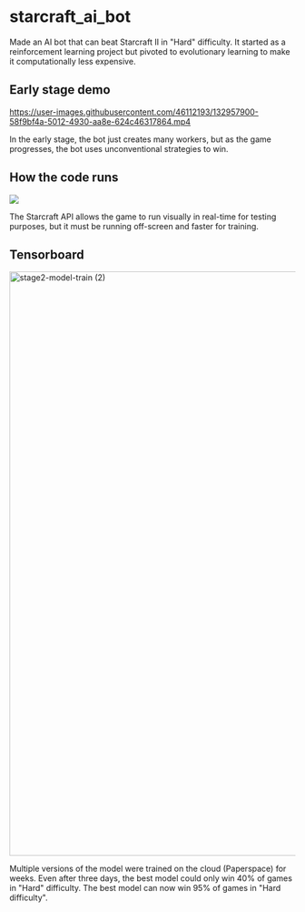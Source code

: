 # starcraft_ai_bot

Made an AI bot that can beat Starcraft II in "Hard" difficulty. It started as a reinforcement learning project but pivoted to evolutionary learning to make it computationally less expensive.

## Early stage demo

https://user-images.githubusercontent.com/46112193/132957900-58f9bf4a-5012-4930-aa8e-624c46317864.mp4

In the early stage, the bot just creates many workers, but as the game progresses, the bot uses unconventional strategies to win.

## How the code runs

![](https://user-images.githubusercontent.com/46112193/134777935-5d8a691a-e5d9-48f4-b4d6-6ff7ff138b40.png)

The Starcraft API allows the game to run visually in real-time for testing purposes, but it must be running off-screen and faster for training.

## Tensorboard

<img width="1027" alt="stage2-model-train (2)" src="https://user-images.githubusercontent.com/46112193/132957885-eb159c77-d44a-425f-abdd-3d37169b2bf3.png">

Multiple versions of the model were trained on the cloud (Paperspace) for weeks. Even after three days, the best model could only win 40% of games in "Hard" difficulty. The best model can now win 95% of games in "Hard difficulty".
